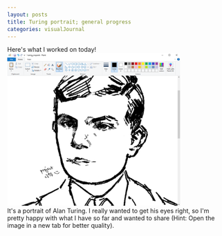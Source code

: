 ```yaml
---
layout: posts
title: Turing portrait; general progress
categories: visualJournal
---
```

Here's what I worked on today!<br>
<img src="/images/for-posts/turing_wip_EYES!!.png" width="400px">
<br>It's a portrait of Alan Turing. I really wanted to get his eyes right, so I'm pretty happy with what I have so far and wanted to share (Hint: Open the image in a new tab for better quality).